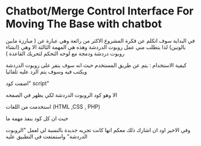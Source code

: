 # Chatbot/Merge Control Interface For Moving The Base with chatbot


في البداية سوف اتكلم عن فكرة المشروع الاكثر من رائعة وهي عبارة عن (  مبارزة مابين بالونين) لذا يتطلب مني عمل روبوت الدردشة  وهذه هي المهمة الثالثة الا وهي (انشاء روبوت دردشة ودمجة مع لوحه التحكم لتحريك القاعدة  ) 


كيفية الاستخدام : يتم عن طريق المستخدم حيث انه سوف ينقر على روبوت الدردشة ويكتب فيه وسوف يتم الرد عليه تلقائيا 


اضفت كود" script"

الا وهو كود الروبوت الدردشة لكي يظهر في الصفحه

استخدمت من اللغات
(HTML ,CSS , PHP)

حيث ان كل كود ينفذ مهمة ما 


وفي الاخير اود ان اشارك ذلك معكم انها كانت تجربه جديدة بالنسبة لي لعمل "الروبوت الدردشة" واستمتعت في التطبيق عليه 
